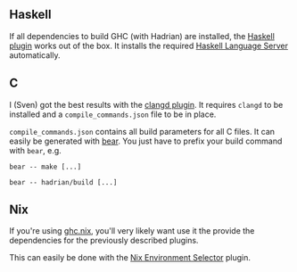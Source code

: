 ## Haskell

If all dependencies to build GHC (with Hadrian) are installed, the [Haskell plugin](https://marketplace.visualstudio.com/items?itemName=haskell.haskell) works out of the box. It installs the required [Haskell Language Server](https://github.com/haskell/haskell-language-server) automatically.

## C

I (Sven) got the best results with the [clangd plugin](https://marketplace.visualstudio.com/items?itemName=llvm-vs-code-extensions.vscode-clangd). It requires `clangd` to be installed and a `compile_commands.json` file to be in place.

`compile_commands.json` contains all build parameters for all C files. It can easily be generated with [bear](https://github.com/rizsotto/Bear). You just have to prefix your build command with `bear`, e.g.

```
bear -- make [...]
```

```
bear -- hadrian/build [...]
```

## Nix

If you're using [ghc.nix](https://github.com/alpmestan/ghc.nix), you'll very likely want use it the provide the dependencies for the previously described plugins.

This can easily be done with the [Nix Environment Selector](https://marketplace.visualstudio.com/items?itemName=arrterian.nix-env-selector) plugin.